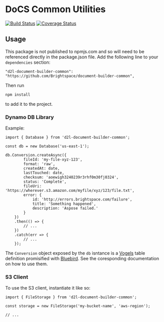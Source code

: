 # DoCS Common Utilities

[![Build Status](https://travis-ci.com/Brightspace/document-builder-common.svg?token=nkYKHxZ1oB1pMzaV4CpC&branch=master)](https://travis-ci.com/Brightspace/document-builder-common)
[![Coverage Status](https://coveralls.io/repos/github/Brightspace/document-builder-common/badge.svg?branch=master&t=KO1pVl)](https://coveralls.io/github/Brightspace/document-builder-common?branch=master)

## Usage

This package is not published to npmjs.com and so will need to be referenced directly in the package.json file. Add the following line to your `dependencies` section:

`"d2l-document-builder-common": "https://github.com/Brightspace/document-builder-common",`

Then run

```
npm install
```

to add it to the project.

### Dynamo DB Library

Example:

```
import { Database } from 'd2l-document-builder-common';

const db = new Database('us-east-1');

db.Conversion.createAsync({
		fileId: 'my-file-xyz-123',
		format: 'raw',
		createdAt: date,
		lastTouched: date,
		checksum: 'aoewigh3240239r3rhf0m30fj0324',
		status: 'Complete',
		fileUri: 'https://wherever.s3.amazon.com/myfile/xyz/123/file.txt',
		error: {
			id: 'http://errors.brightspace.com/failure',
			title: 'Something happened',
			description: 'Aspose failed.'
		}
	})
	.then(() => {
		// ...
	})
	.catch(err => {
		// ...
	});
```

The `Conversion` object exposed by the `db` isntance is a [Vogels](https://github.com/ryanfitz/vogels) table definition promisified with [Bluebird](http://bluebirdjs.com/docs/getting-started.html). See the coresponding documentation on how to use them.

### S3 Client

To use the S3 client, instantiate it like so:

```
import { FileStorage } from 'd2l-document-builder-common';

const storage = new FileStorage('my-bucket-name', 'aws-region');

// ...
```
